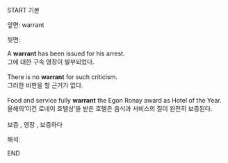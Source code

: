 START
기본

앞면:
warrant


뒷면:
<div><div>A <strong>warrant</strong> has been issued for his arrest. </div><div><div>그에 대한 구속 영장이 발부되었다.</div></div></div><div><br></div><div><div>There is no <strong>warrant</strong> for such criticism. </div><div><div>그러한 비판을 할 근거가 없다.</div></div></div><div><br></div><div><div>Food and service fully <strong>warrant</strong> the Egon Ronay award as Hotel of the Year. </div><div><div>올해의‘이건 로네이 호텔상’을 받은 호텔은 음식과 서비스의 질이 완전히 보증된다.</div></div></div><div><br></div><div>보증 , 영장 , 보증하다</div>


해석:

END